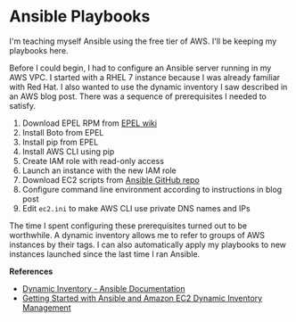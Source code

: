 # Ansible Playbooks

I'm teaching myself Ansible using the free tier of AWS. I'll be keeping my playbooks here.

Before I could begin, I had to configure an Ansible server running in my AWS VPC. I started with a RHEL 7 instance because I was already familiar with Red Hat. I also wanted to use the dynamic inventory I saw described in an AWS blog post. There was a sequence of prerequisites I needed to satisfy.

1. Download EPEL RPM from [EPEL wiki](https://fedoraproject.org/wiki/EPEL#How_can_I_use_these_extra_packages.3F)
1. Install Boto from EPEL
1. Install pip from EPEL
1. Install AWS CLI using pip
1. Create IAM role with read-only access
1. Launch an instance with the new IAM role
1. Download EC2 scripts from [Ansible GitHub repo](https://github.com/ansible/ansible)
1. Configure command line environment according to instructions in blog post
1. Edit `ec2.ini` to make AWS CLI use private DNS names and IPs

The time I spent configuring these prerequisites turned out to be worthwhile. A dynamic inventory allows me to refer to groups of AWS instances by their tags. I can also automatically apply my playbooks to new instances launched since the last time I ran Ansible.

**References**

* [Dynamic Inventory - Ansible Documentation](http://docs.ansible.com/ansible/intro_dynamic_inventory.html#example-aws-ec2-external-inventory-script)
* [Getting Started with Ansible and Amazon EC2 Dynamic Inventory Management](https://aws.amazon.com/blogs/apn/getting-started-with-ansible-and-dynamic-amazon-ec2-inventory-management/)
